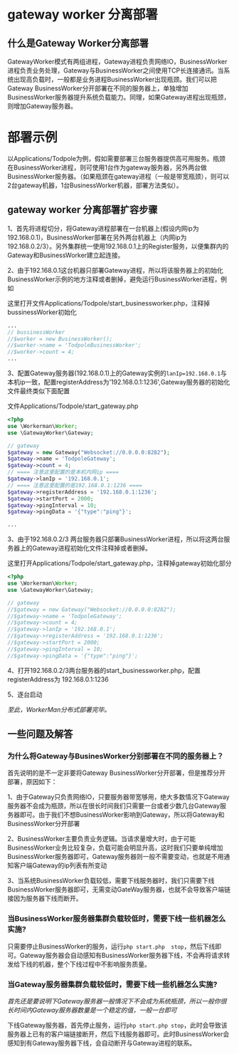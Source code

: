 # gateway worker 分离部署

## 什么是Gateway Worker分离部署
GatewayWorker模式有两组进程，Gateway进程负责网络IO，BusinessWorker进程负责业务处理，Gateway与BusinessWorker之间使用TCP长连接通讯。当系统出现高负载时，一般都是业务进程BusinessWorker出现瓶颈。我们可以把Gateway BusinessWorker分开部署在不同的服务器上，单独增加BusinessWorker服务器提升系统负载能力。同理，如果Gateway进程出现瓶颈，则增加Gateway服务器。

# 部署示例

以Applications/Todpole为例，假如需要部署三台服务器提供高可用服务。瓶颈在BusinessWorker进程，则可使用1台作为gateway服务器，另外两台做BusinessWorker服务器。（如果瓶颈在gateway进程（一般是带宽瓶颈），则可以2台gateway机器，1台BusinessWorker机器，部署方法类似）。


## gateway worker 分离部署扩容步骤
1、首先将进程切分，将Gateway进程部署在一台机器上(假设内网ip为192.168.0.1)，BusinessWorker部署在另外两台机器上（内网ip为192.168.0.2/3）。另外集群统一使用192.168.0.1上的Register服务，以便集群内的Gateway和BusinessWorker建立起连接。

2、由于192.168.0.1这台机器只部署Gateway进程，所以将该服务器上的初始化BusinessWorker示例的地方注释或者删掉，避免运行BusinessWorker进程，例如

这里打开文件Applications/Todpole/start_businessworker.php，注释掉bussinessWorker初始化

```php
...
// bussinessWorker
//$worker = new BusinessWorker();
//$worker->name = 'TodpoleBusinessWorker';
//$worker->count = 4;
...
```

3、配置Gateway服务器(192.168.0.1)上的Gateway实例的```lanIp=192.168.0.1```与本机ip一致，配置registerAddress为'192.168.0.1:1236',Gateway服务器的初始化文件最终类似下面配置

文件Applications/Todpole/start_gateway.php
```php
<?php
use \Workerman\Worker;
use \GatewayWorker\Gateway;

// gateway
$gateway = new Gateway("Websocket://0.0.0.0:8282");
$gateway->name = 'TodpoleGateway';
$gateway->count = 4;
// ==== 注意这里配置的是本机内网ip ====
$gateway->lanIp = '192.168.0.1';
// ==== 注意这里配置的是192.168.0.1:1236 ====
$gateway->registerAddress = '192.168.0.1:1236';
$gateway->startPort = 2000;
$gateway->pingInterval = 10;
$gateway->pingData = '{"type":"ping"}';

...
```

3、由于192.168.0.2/3 两台服务器只部署BusinessWorker进程，所以将这两台服务器上的Gateway进程初始化文件注释掉或者删掉。

这里打开Applications/Todpole/start_gateway.php，注释掉gateway初始化部分

```php
<?php
use \Workerman\Worker;
use \GatewayWorker\Gateway;

// gateway
//$gateway = new Gateway("Websocket://0.0.0.0:8282");
//$gateway->name = 'TodpoleGateway';
//$gateway->count = 4;
//$gateway->lanIp = '192.168.0.1';
//$gateway->registerAddress = '192.168.0.1:1236';
//$gateway->startPort = 2000;
//$gateway->pingInterval = 10;
//$gateway->pingData = '{"type":"ping"}';

```

4、打开192.168.0.2/3两台服务器的start_businessworker.php，配置registerAddress为 192.168.0.1:1236

5、逐台启动

*至此，WorkerMan分布式部署完毕。*

## 一些问题及解答

### 为什么将Gateway与BusinesWorker分别部署在不同的服务器上？
首先说明的是不一定非要将Gateway BusinessWorker分开部署，但是推荐分开部署，原因如下：

1、由于Gateway只负责网络IO，只要服务器带宽够用，绝大多数情况下Gateway服务器不会成为瓶颈，所以在很长时间我们只需要一台或者少数几台Gateway服务器即可。由于我们不想BusinessWorker影响到Gateway，所以将Gateway和BusinessWorker分开部署

2、BusinessWorker主要负责业务逻辑。当请求量增大时，由于可能BusinessWorker业务比较复杂，负载可能会明显升高，这时我们只要单纯增加BusinessWorker服务器即可，Gateway服务器则一般不需要变动，也就是不用通知客户端Gateway的ip列表有所变动

3、当系统BusinessWorker负载较低，需要下线服务器时，我们只需要下线BusinessWorker服务器即可，无需变动GateWay服务器，也就不会导致客户端链接因为服务器下线而断开。


### 当BusinessWorker服务器集群负载较低时，需要下线一些机器怎么实施?
只需要停止BusinessWorker的服务，运行```php start.php  stop```，然后下线即可。Gateway服务器会自动感知有BusinessWorker服务器下线，不会再将请求转发给下线的机器，整个下线过程中不影响服务质量。

### 当Gateway服务器集群负载较低时，需要下线一些机器怎么实施?
*首先还是要说明下Gateway服务器一般情况下不会成为系统瓶颈，所以一般你很长时间内Gateway服务器数量是一个稳定的值，一般一台即可*

下线Gateway服务器，首先停止服务，运行```php start.php stop```，此时会导致该服务器上已有的客户端链接断开，然后下线服务器即可。此时BusinessWorker会感知到有Gateway服务器下线，会自动断开与Gateway进程的联系。
